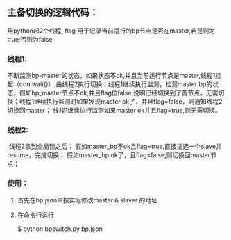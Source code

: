 ## 主备切换的逻辑代码：
用python起2个线程,
flag  用于记录当前运行的bp节点是否在master,若是则为true;否则为false

### 线程1:
​	不断监测bp-master的状态，如果状态不ok,并且当前运行节点是master,线程1挂起（con.wait()）,由线程2执行切换；
​	线程1继续执行监测，检测master bp的状态，假如bp_master节点不ok,并且flag位false,说明已经切换到了备节点，无需切换；
​	线程1继续执行监测时如果发现master ok了，并且flag=false，则通知线程2切换回master；
​	线程1继续执行监测如果master ok并且flag=true,则无需切换。
​

### 线程2:
​	线程2拿到全局锁之后：
​        假如master_bp不ok且flag=true,直接挑选一个slave并resume，完成切换；
​       假如master_bp ok了，且flag=false,则切换回master节点；
​
### 使用：

1. 首先在bp.json中按实际修改master & slaver 的地址
2. 在命令行运行

	$ python bpswitch.py bp.json 